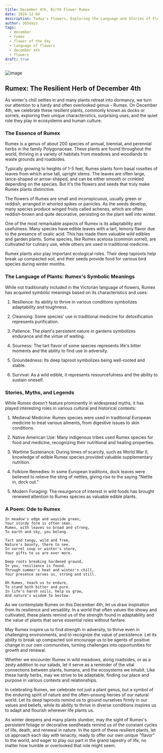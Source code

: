 ```yaml
---
title: December 4th, Birth Flower Rumex
date: 2024-12-04
description: Today's Flowers, Exploring the Language and Stories of Flowers Rumex
author: 365days
tags:
  - december
  - rumex
  - flower of the day
  - language of flowers
  - december 4th
  - flowers
draft: true
---
```



![image](#center)
## Rumex: The Resilient Herb of December 4th

As winter's chill settles in and many plants retreat into dormancy, we turn our attention to a hardy and often overlooked genus - Rumex. On December 4th, we celebrate these resilient plants, commonly known as docks or sorrels, exploring their unique characteristics, surprising uses, and the quiet role they play in ecosystems and human culture.

### The Essence of Rumex

Rumex is a genus of about 200 species of annual, biennial, and perennial herbs in the family Polygonaceae. These plants are found throughout the world, thriving in a variety of habitats from meadows and woodlands to waste grounds and roadsides.

Typically growing to heights of 1-5 feet, Rumex plants form basal rosettes of leaves from which arise tall, upright stems. The leaves are often large, lance-shaped or arrow-shaped, and can be either smooth or crinkled depending on the species. But it's the flowers and seeds that truly make Rumex plants distinctive.

The flowers of Rumex are small and inconspicuous, usually green or reddish, arranged in whorled spikes or panicles. As the seeds develop, many species produce winged fruits called achenes, which are often reddish-brown and quite decorative, persisting on the plant well into winter.

One of the most remarkable aspects of Rumex is its adaptability and usefulness. Many species have edible leaves with a tart, lemony flavor due to the presence of oxalic acid. This has made them valuable wild edibles and garden plants. Some species, like Rumex acetosa (common sorrel), are cultivated for culinary use, while others are used in traditional medicine.

Rumex plants also play important ecological roles. Their deep taproots help break up compacted soil, and their seeds provide food for various bird species during winter months.

### The Language of Plants: Rumex's Symbolic Meanings

While not traditionally included in the Victorian language of flowers, Rumex has acquired symbolic meanings based on its characteristics and uses:

1. Resilience: Its ability to thrive in various conditions symbolizes adaptability and toughness.

2. Cleansing: Some species' use in traditional medicine for detoxification represents purification.

3. Patience: The plant's persistent nature in gardens symbolizes endurance and the virtue of waiting.

4. Sourness: The tart flavor of some species represents life's bitter moments and the ability to find use in adversity.

5. Groundedness: Its deep taproot symbolizes being well-rooted and stable.

6. Survival: As a wild edible, it represents resourcefulness and the ability to sustain oneself.

### Stories, Myths, and Legends

While Rumex doesn't feature prominently in widespread myths, it has played interesting roles in various cultural and historical contexts:

1. Medieval Medicine: Rumex species were used in traditional European medicine to treat various ailments, from digestive issues to skin conditions.

2. Native American Use: Many indigenous tribes used Rumex species for food and medicine, recognizing their nutritional and healing properties.

3. Wartime Sustenance: During times of scarcity, such as World War II, knowledge of edible Rumex species provided valuable supplementary nutrition.

4. Folklore Remedies: In some European traditions, dock leaves were believed to relieve the sting of nettles, giving rise to the saying "Nettle in, dock out."

5. Modern Foraging: The resurgence of interest in wild foods has brought renewed attention to Rumex species as valuable edible plants.

### A Poem: Ode to Rumex

	In meadow's edge and wayside green,
	Your sturdy form is often seen.
	Rumex, with leaves so broad and strong,
	To earth and sky, you belong.
	
	Tart and tangy, wild and free,
	Nature's bounty, there to see.
	In sorrel soup or winter's store,
	Your gifts to us are ever more.
	
	Deep roots breaking hardened ground,
	In you, resilience is found.
	Through summer's heat and winter's chill,
	Your presence serves us, strong and still.
	
	Oh Rumex, teach us to endure,
	To stand both bitter and pure.
	In life's harsh soils, help us grow,
	And nature's wisdom to bestow.

As we contemplate Rumex on this December 4th, let us draw inspiration from its resilience and versatility. In a world that often values the showy and cultivated, these plants remind us of the strength found in adaptability and the value of plants that serve essential roles without fanfare.

May Rumex inspire us to find strength in adversity, to thrive even in challenging environments, and to recognize the value of persistence. Let its ability to break up compacted soil encourage us to be agents of positive change in our own communities, turning challenges into opportunities for growth and renewal.

Whether we encounter Rumex in wild meadows, along roadsides, or as a zesty addition to our salads, let it serve as a reminder of the vital connections between plants, humans, and the ecosystems we inhabit. Like these hardy herbs, may we strive to be adaptable, finding our place and purpose in various contexts and relationships.

In celebrating Rumex, we celebrate not just a plant genus, but a symbol of the enduring spirit of nature and the often-unsung heroes of our natural world. Let its deep taproots remind us to ground ourselves firmly in our values and beliefs, while its ability to thrive in diverse conditions inspires us to adapt and flourish wherever life plants us.

As winter deepens and many plants slumber, may the sight of Rumex's persistent foliage or decorative seedheads remind us of the constant cycles of life, death, and renewal in nature. In the spirit of these resilient plants, let us approach each day with tenacity, ready to offer our own unique "flavor" to the world, and eager to play our part in the grand tapestry of life, no matter how humble or overlooked that role might seem.